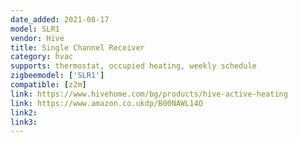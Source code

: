 ```yaml
---
date_added: 2021-08-17
model: SLR1
vendor: Hive
title: Single Channel Receiver
category: hvac
supports: thermostat, occupied heating, weekly schedule
zigbeemodel: ['SLR1']
compatible: [z2m]
link: https://www.hivehome.com/bg/products/hive-active-heating
link: https://www.amazon.co.ukdp/B00NAWL14O
link2: 
link3: 
---
```

